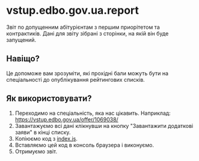 # vstup.edbo.gov.ua.report

Звіт по допущенним абітурієнтам з першим приорітетом та контрактиків. Дані для звіту зібрані з сторінки, на якій він буде запущений.

## Навіщо?
Це допоможе вам зрозуміти, які прохідні бали можуть бути на спеціальності до опублікування рейтингових списків.

## Як використовувати?
1. Переходимо на спеціальність, яка нас цікавить. Наприклад: https://vstup.edbo.gov.ua/offer/1069038/
2. Завантажуємо всі дані клікнувши на кнопку "Завантажити додаткові заяви" в кінці списку.
2. Копіюємо код з [index.js](index.js).
3. Вставляємо цей код в консоль браузера і виконуємо.
4. Отримуємо звіт.